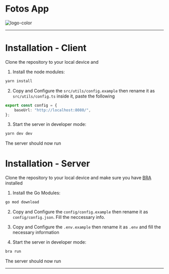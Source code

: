 # Fotos App

![logo-color](https://user-images.githubusercontent.com/71443682/170883787-78cf6584-087f-4e0b-a711-72d3f63fdd1a.svg)

---

# Installation - Client

Clone the repository to your local device and

1. Install the node modules:

```bash
yarn install
```

2. Copy and Configure the `src/utils/config.example` then rename it as `src/utils/config.ts` inside it, paste the following

```typescript
export const config = {
	baseUrl: "http://localhost:8080/",
};
```

3. Start the server in developer mode:

```bash
yarn dev dev
```

The server should now run

# Installation - Server

Clone the repository to your local device and make sure you have [BRA](https://pkg.go.dev/github.com/unknwon/bra) installed

1. Install the Go Modules:

```bash
go mod download
```

2. Copy and Configure the `config/config.example` then rename it as `config/config.json`. Fill the neccessary info.

3. Copy and Configure the `.env.example` then rename it as `.env` and fill the necessary information

3. Start the server in developer mode:

```bash
bra run
```

The server should now run

---
